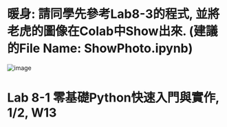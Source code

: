 # 暖身: 請同學先參考Lab8-3的程式, 並將老虎的圖像在Colab中Show出來. (建議的File Name: ShowPhoto.ipynb)
![image](https://user-images.githubusercontent.com/89329299/141667119-2ee1ba4e-5065-478b-81d4-bc0b88227965.png)
# Lab 8-1 零基礎Python快速入門與實作, 1/2, W13
